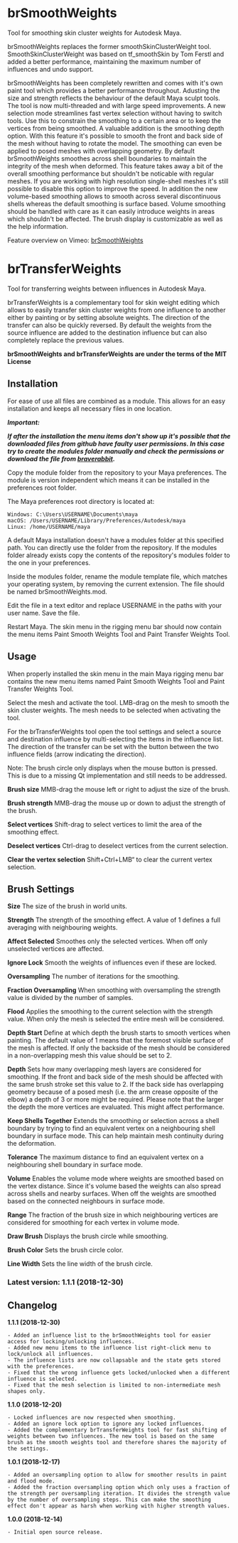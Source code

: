 # brSmoothWeights
Tool for smoothing skin cluster weights for Autodesk Maya.

brSmoothWeights replaces the former smoothSkinClusterWeight tool. SmoothSkinClusterWeight was based on tf_smoothSkin by Tom Ferstl and added a better performance, maintaining the maximum number of influences and undo support.

brSmoothWeights has been completely rewritten and comes with it's own paint tool which provides a better performance throughout. Adusting the size and strength reflects the behaviour of the default Maya sculpt tools. The tool is now multi-threaded and with large speed improvements. A new selection mode streamlines fast vertex selection without having to switch tools. Use this to constrain the smoothing to a certain area or to keep the vertices from being smoothed. A valuable addition is the smoothing depth option. With this feature it's possible to smooth the front and back side of the mesh without having to rotate the model. The smoothing can even be applied to posed meshes with overlapping geometry.
By default brSmoothWeights smoothes across shell boundaries to maintain the integrity of the mesh when deformed. This feature takes away a bit of the overall smoothing performance but shouldn't be noticable with regular meshes. If you are working with high resolution single-shell meshes it's still possible to disable this option to improve the speed.
In addition the new volume-based smoothing allows to smooth across several discontinuous shells whereas the default smoothing is surface based. Volume smoothing should be handled with care as it can easily introduce weights in areas which shouldn't be affected.
The brush display is customizable as well as the help information.

Feature overview on Vimeo: [brSmoothWeights](https://vimeo.com/304704799)

# brTransferWeights
Tool for transferring weights between influences in Autodesk Maya.

brTransferWeights is a complementary tool for skin weight editing which allows to easily transfer skin cluster weights from one influence to another either by painting or by setting absolute weights. The direction of the transfer can also be quickly reversed. By default the weights from the source influence are added to the destination influence but can also completely replace the previous values.

**brSmoothWeights and brTransferWeights are under the terms of the MIT License**

## Installation

For ease of use all files are combined as a module. This allows for an easy installation and keeps all necessary files in one location.

**_Important:_**

**_If after the installation the menu items don't show up it's possible that the downloaded files from github have faulty user permissions. In this case try to create the modules folder manually and check the permissions or download the file from [braverabbit](http://www.braverabbit.com/brsmoothweights/)._**

Copy the module folder from the repository to your Maya preferences. The module is version independent which means it can be installed in the preferences root folder.

The Maya preferences root directory is located at:

    Windows: C:\Users\USERNAME\Documents\maya
    macOS: /Users/USERNAME/Library/Preferences/Autodesk/maya
    Linux: /home/USERNAME/maya

A default Maya installation doesn't have a modules folder at this specified path. You can directly use the folder from the repository. If the modules folder already exists copy the contents of the repository's modules folder to the one in your preferences.

Inside the modules folder, rename the module template file, which matches your operating system, by removing the current extension. The file should be named brSmoothWeights.mod.

Edit the file in a text editor and replace USERNAME in the paths with your user name. Save the file.

Restart Maya. The skin menu in the rigging menu bar should now contain the menu items Paint Smooth Weights Tool and Paint Transfer Weights Tool.

## Usage

When properly installed the skin menu in the main Maya rigging menu bar contains the new menu items named Paint Smooth Weights Tool and Paint Transfer Weights Tool.

Select the mesh and activate the tool. LMB-drag on the mesh to smooth the skin cluster weights. The mesh needs to be selected when activating the tool.

For the brTransferWeights tool open the tool settings and select a source and destination influence by multi-selecting the items in the influence list. The direction of the transfer can be set with the button between the two influence fields (arrow indicating the direction).

Note:
The brush circle only displays when the mouse button is pressed. This is due to a missing Qt implementation and still needs to be addressed.

**Brush size**
MMB-drag the mouse left or right to adjust the size of the brush.

**Brush strength**
MMB-drag the mouse up or down to adjust the strength of the brush.

**Select vertices**
Shift-drag to select vertices to limit the area of the smoothing effect.

**Deselect vertices**
Ctrl-drag to deselect vertices from the current selection.

**Clear the vertex selection**
Shift+Ctrl+LMB“ to clear the current vertex selection.

## Brush Settings

**Size**
The size of the brush in world units.

**Strength**
The strength of the smoothing effect. A value of 1 defines a full averaging with neighbouring weights.

**Affect Selected**
Smoothes only the selected vertices. When off only unselected vertices are affected.

**Ignore Lock**
Smooth the weights of influences even if these are locked.

**Oversampling**
The number of iterations for the smoothing.

**Fraction Oversampling**
When smoothing with oversampling the strength value is divided by the number of samples.

**Flood**
Applies the smoothing to the current selection with the strength value. When only the mesh is selected the entire mesh will be considered.

**Depth Start**
Define at which depth the brush starts to smooth vertices when painting. The default value of 1 means that the foremost visible surface of the mesh is affected. If only the backside of the mesh should be considered in a non-overlapping mesh this value should be set to 2.

**Depth**
Sets how many overlapping mesh layers are considered for smoothing. If the front and back side of the mesh should be affected with the same brush stroke set this value to 2. If the back side has overlapping geometry because of a posed mesh (i.e. the arm crease opposite of the elbow) a depth of 3 or more might be required. Please note that the larger the depth the more vertices are evaluated. This might affect performance.

**Keep Shells Together**
Extends the smoothing or selection across a shell boundary by trying to find an equivalent vertex on a neighbouring shell boundary in surface mode. This can help maintain mesh continuity during the deformation.

**Tolerance**
The maximum distance to find an equivalent vertex on a neighbouring shell boundary in surface mode.

**Volume**
Enables the volume mode where weights are smoothed based on the vertex distance. Since it's volume based the weights can also spread across shells and nearby surfaces. When off the weights are smoothed based on the connected neighbours in surface mode.

**Range**
The fraction of the brush size in which neighbouring vertices are considered for smoothing for each vertex in volume mode.

**Draw Brush**
Displays the brush circle while smoothing.

**Brush Color**
Sets the brush circle color.

**Line Width**
Sets the line width of the brush circle.


### Latest version: 1.1.1 (2018-12-30)


## Changelog

**1.1.1 (2018-12-30)**

    - Added an influence list to the brSmoothWeights tool for easier access for locking/unlocking influences.
    - Added new menu items to the influence list right-click menu to lock/unlock all influences.
    - The influence lists are now collapsable and the state gets stored with the preferences.
    - Fixed that the wrong influence gets locked/unlocked when a different influence is selected.
    - Fixed that the mesh selection is limited to non-intermediate mesh shapes only.

**1.1.0 (2018-12-20)**

    - Locked influences are now respected when smoothing.
    - Added an ignore lock option to ignore any locked influences.
    - Added the complementary brTransferWeights tool for fast shifting of weights between two influences. The new tool is based on the same brush as the smooth weights tool and therefore shares the majority of the settings.

**1.0.1 (2018-12-17)**

    - Added an oversampling option to allow for smoother results in paint and flood mode.
    - Added the fraction oversampling option which only uses a fraction of the strength per oversampling iteration. It divides the strength value by the number of oversampling steps. This can make the smoothing effect don't appear as harsh when working with higher strength values.

**1.0.0 (2018-12-14)**

    - Initial open source release.
